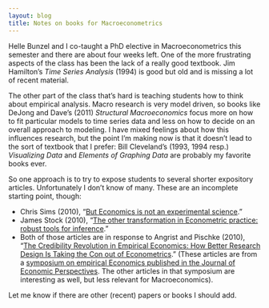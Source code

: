 ```yaml
---
layout: blog
title: Notes on books for Macroeconometrics
---
```


Helle Bunzel and I co-taught a PhD elective in Macroeconometrics this
semester and there are about four weeks left.  One of the more
frustrating aspects of the class has been the lack of a really good
textbook.  Jim Hamilton’s *Time Series Analysis* (1994) is good but old
and is missing a lot of recent material.

The other part of the class that’s hard is teaching students how to
think about empirical analysis.  Macro research is very model driven,
so books like DeJong and Dave’s (2011) *Structural Macroeconomics*
focus more on how to fit particular models to time series data and
less on how to decide on an overall approach to modeling.  I have
mixed feelings about how this influences research, but the point I’m
making now is that it doesn’t lead to the sort of textbook that I
prefer: Bill Cleveland’s (1993, 1994 resp.) *Visualizing Data* and
*Elements of Graphing Data* are probably my favorite books ever.

So one approach is to try to expose students to several shorter
expository articles.  Unfortunately I don’t know of many.  These are
an incomplete starting point, though:

* Chris Sims (2010), “[But Economics is not an experimental science](http://ideas.repec.org/a/aea/jecper/v24y2010i2p59-68.html).”
* James Stock (2010), “[The other transformation in Econometric practice: robust tools for inference](http://ideas.repec.org/a/aea/jecper/v24y2010i2p83-94.html).”
* Both of those articles are in response to Angrist and Pischke (2010), “[The Credibility Revolution in Empirical Economics: How Better Research Design Is Taking the Con out of Econometrics](http://ideas.repec.org/a/aea/jecper/v24y2010i2p3-30.html).” (These articles are from a [symposium on empirical Economics published in the Journal of Economic Perspectives](http://www.aeaweb.org/articles.php?doi=10.1257/jep.24.2).  The other articles in that symposium are interesting as well, but less relevant for Macroeconomics).

Let me know if there are other (recent) papers or books I should add.
